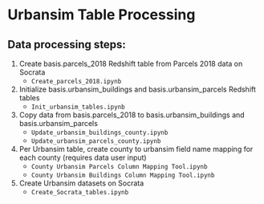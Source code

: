 # Urbansim Table Processing

## Data processing steps:

1. Create basis.parcels_2018 Redshift table from Parcels 2018 data on Socrata
	- `Create_parcels_2018.ipynb`
2. Initialize basis.urbansim_buildings and basis.urbansim_parcels Redshift tables
	- `Init_urbansim_tables.ipynb`
3. Copy data from basis.parcels_2018 to basis.urbansim_buildings and basis.urbansim_parcels
	- `Update_urbansim_buildings_county.ipynb`
	- `Update_urbansim_parcels_county.ipynb`
4. Per Urbansim table, create county to urbansim field name mapping for each county (requires data user input)
	- `County Urbansim Parcels Column Mapping Tool.ipynb`
	- `County Urbansim Buildings Column Mapping Tool.ipynb`
5. Create Urbansim datasets on Socrata
	- `Create_Socrata_tables.ipynb`